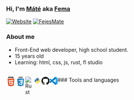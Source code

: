 ### Hi, I'm [Máté][fejesmate] aka [Fema][website]
[![Website](https://img.shields.io/website?label=fema.one&style=for-the-badge&url=https%3A%2F%2Ffema.one)](https://fema.one)
[![FejesMate](https://img.shields.io/website?label=fejesmate.hu&style=for-the-badge&url=https%3A%2F%2Ffejesmate.hu)](https://fejesmate.hu)

### About me
- Front-End web developer, high school student.
- 15 years old
- Learning: html, css, js, rust, fl studio
<br>
### Tools and languages
<img align="left" alt="HTML5" width="26px" src="https://raw.githubusercontent.com/github/explore/80688e429a7d4ef2fca1e82350fe8e3517d3494d/topics/html/html.png" />
<img align="left" alt="CSS3" width="26px" src="https://raw.githubusercontent.com/github/explore/80688e429a7d4ef2fca1e82350fe8e3517d3494d/topics/css/css.png" />
<img align="left" alt="Rust" width="22px" src="https://raw.githubusercontent.com/jalbertsr/logo-badge-images/master/img/rsz_rust.png" />
<img align="left" alt="Python" width="22px" src="https://raw.githubusercontent.com/github/explore/master/topics/python/python.png" />
<img align="left" alt="Github" width="22px" src="https://raw.githubusercontent.com/github/explore/master/topics/github/github.png" />
<img align="left" alt="Visual Studio Code" width="22px" src="https://raw.githubusercontent.com/github/explore/master/topics/visual-studio-code/visual-studio-code.png" />

<br>

[website]: https://fema.one
[fejesmate]: https://fejesmate.hu
[youtube]: https://www.youtube.com/channel/UCx-MNCKET13anYIfsYWGOIw
[discord]: https://dsc.bio/fema
[steam]: https://steamcommunity.com/id/2a0

